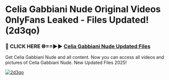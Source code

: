 # Celia Gabbiani Nude Original Videos 0nlyFans Leaked - Files Updated! (2d3qo)

<h3>🔴 CLICK HERE 🌐==►► <a href="https://tinyurl.com/4mcuefdz" rel="nofollow">Celia Gabbiani Nude Updated Files</a></h3>

Get Celia Gabbiani Nude and all content. Now you can access all videos and pictures of Celia Gabbiani Nude. New Updated Files 2025!

[![2d3qo](https://i.imgur.com/StAQSOY.gif)](https://tinyurl.com/4mcuefdz)
